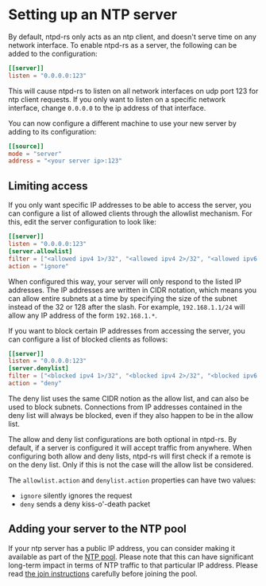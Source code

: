 # Setting up an NTP server

By default, ntpd-rs only acts as an ntp client, and doesn't serve time on any
network interface. To enable ntpd-rs as a server, the following can be added to
the configuration:
```toml
[[server]]
listen = "0.0.0.0:123"
```
This will cause ntpd-rs to listen on all network interfaces on udp port 123 for
ntp client requests. If you only want to listen on a specific network
interface, change `0.0.0.0` to the ip address of that interface.

You can now configure a different machine to use your new server by adding to
its configuration:
```toml
[[source]]
mode = "server"
address = "<your server ip>:123"
```

## Limiting access
If you only want specific IP addresses to be able to access the server, you can
configure a list of allowed clients through the allowlist mechanism. For this,
edit the server configuration to look like:
```toml
[[server]]
listen = "0.0.0.0:123"
[server.allowlist]
filter = ["<allowed ipv4 1>/32", "<allowed ipv4 2>/32", "<allowed ipv6 1>/128"]
action = "ignore"
```
When configured this way, your server will only respond to the listed IP
addresses. The IP addresses are written in CIDR notation, which means you can
allow entire subnets at a time by specifying the size of the subnet instead of
the 32 or 128 after the slash. For example, `192.168.1.1/24` will allow any IP
address of the form `192.168.1.*`.

If you want to block certain IP addresses from accessing the server, you can
configure a list of blocked clients as follows:
```toml
[[server]]
listen = "0.0.0.0:123"
[server.denylist]
filter = ["<blocked ipv4 1>/32", "<blocked ipv4 2>/32", "<blocked ipv6 1>/128"]
action = "deny"
```
The deny list uses the same CIDR notion as the allow list, and can also be used
to block subnets. Connections from IP addresses contained in the deny list will
always be blocked, even if they also happen to be in the allow list.

The allow and deny list configurations are both optional in ntpd-rs. By
default, if a server is configured it will accept traffic from anywhere. When
configuring both allow and deny lists, ntpd-rs will first check if a remote is
on the deny list. Only if this is not the case will the allow list be
considered.

The `allowlist.action` and `denylist.action` properties can have two values:

- `ignore` silently ignores the request
- `deny` sends a deny kiss-o'-death packet

## Adding your server to the NTP pool

If your ntp server has a public IP address, you can consider making it
available as part of the [NTP pool](https://www.ntppool.org). Please note that
this can have significant long-term impact in terms of NTP traffic to that
particular IP address. Please read [the join instructions](https://www.ntppool.org/en/join.html)
carefully before joining the pool.

